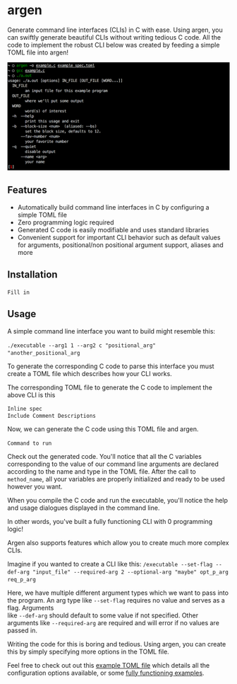 # argen

Generate command line interfaces (CLIs) in C with ease. Using argen, you can swiftly generate
beautiful CLIs without writing tedious C code. All the code to implement 
the robust CLI below was created by feeding a simple TOML file into
argen!

![argen](examples/example.png)


## Features 
- Automatically build command line interfaces in C by configuring a simple TOML file
- Zero programming logic required
- Generated C code is easily modifiable and uses standard libraries
- Convenient support for important CLI behavior such as default values for arguments, positional/non
  positional argument support, aliases and more

## Installation 

`Fill in`

## Usage 

A simple command line interface you want to build might resemble this: 

`./executable --arg1 1 --arg2 c "positional_arg" "another_positional_arg`

To generate the corresponding C code to parse this interface you must create a TOML file which
describes how your CLI works.

The corresponding TOML file to generate the C code to implement the above CLI is this 

```
Inline spec
Include Comment Descriptions 
```

Now, we can generate the C code using this TOML file and argen.

` Command to run `

Check out the generated code. You'll notice that all the C variables
corresponding to the value of our command line arguments 
are declared according to the name and type in the TOML file. After the call to `method_name`,
all your variables are properly initialized and ready to be used however
you want. 

When you compile the C code and run the executable, you'll notice the help and usage dialogues 
displayed in the command line.

In other words, you've built a fully functioning CLI with 0 programming logic!

Argen also supports features which allow you to create much more complex  
CLIs. 

Imagine if you wanted to create a CLI like this: 
`/executable --set-flag --def-arg "input_file" --required-arg 2 --optional-arg "maybe" opt_p_arg req_p_arg` 

Here, we have multiple different argument types which we want to pass into the program. 
An arg type like `--set-flag` requires no value and serves as a flag. Arguments  
like `--def-arg` should default to some value if not specified. 
Other arguments like `--required-arg` are required and will error if no values are passed in. 

Writing the code for this is boring and tedious. Using argen, you
can create this by simply specifying more options in the TOML file. 

Feel free to check out out this [example TOML file](/examples/api.toml) which details all the configuration
options available, or some [fully functioning examples](/examples/).
